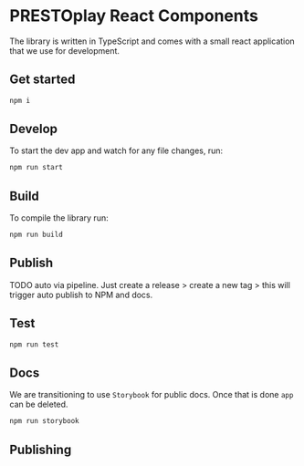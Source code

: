 # PRESTOplay React Components

The library is written in TypeScript and comes with a small react application that we use for development.

## Get started

```sh
npm i
```

## Develop

To start the dev app and watch for any file changes, run:
```sh
npm run start
```

## Build

To compile the library run:
```sh
npm run build
```

## Publish

TODO auto via pipeline. Just create a release > create a new tag >
this will trigger auto publish to NPM and docs.

## Test

```sh
npm run test
```

## Docs

We are transitioning to use `Storybook` for public docs. Once that is done `app` can be deleted.

```sh
npm run storybook
```

## Publishing
